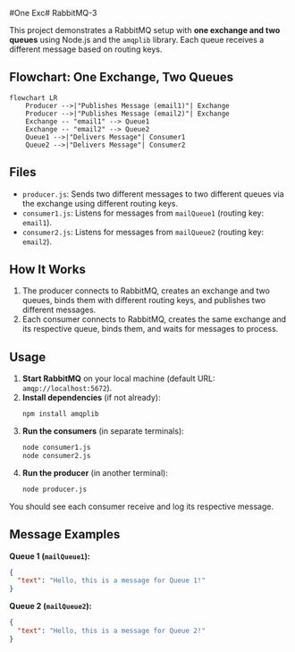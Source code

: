 #One Exc# RabbitMQ-3

This project demonstrates a RabbitMQ setup with **one exchange and two queues** using Node.js and the `amqplib` library. Each queue receives a different message based on routing keys.

## Flowchart: One Exchange, Two Queues

```mermaid
flowchart LR
    Producer -->|"Publishes Message (email1)"| Exchange
    Producer -->|"Publishes Message (email2)"| Exchange
    Exchange -- "email1" --> Queue1
    Exchange -- "email2" --> Queue2
    Queue1 -->|"Delivers Message"| Consumer1
    Queue2 -->|"Delivers Message"| Consumer2

```

## Files

- `producer.js`: Sends two different messages to two different queues via the exchange using different routing keys.
- `consumer1.js`: Listens for messages from `mailQueue1` (routing key: `email1`).
- `consumer2.js`: Listens for messages from `mailQueue2` (routing key: `email2`).

## How It Works

1. The producer connects to RabbitMQ, creates an exchange and two queues, binds them with different routing keys, and publishes two different messages.
2. Each consumer connects to RabbitMQ, creates the same exchange and its respective queue, binds them, and waits for messages to process.

## Usage

1. **Start RabbitMQ** on your local machine (default URL: `amqp://localhost:5672`).
2. **Install dependencies** (if not already):
   ```sh
   npm install amqplib
   ```
3. **Run the consumers** (in separate terminals):
   ```sh
   node consumer1.js
   node consumer2.js
   ```
4. **Run the producer** (in another terminal):
   ```sh
   node producer.js
   ```

You should see each consumer receive and log its respective message.

## Message Examples

**Queue 1 (`mailQueue1`):**
```json
{
  "text": "Hello, this is a message for Queue 1!"
}
```

**Queue 2 (`mailQueue2`):**
```json
{
  "text": "Hello, this is a message for Queue 2!"
}
```
